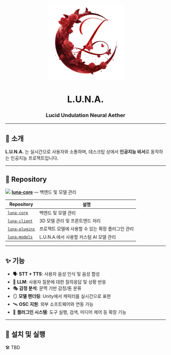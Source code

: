 <p align="center">
  <img src="assets/Logo.png" width="240" alt="L.U.N.A. Logo" />
</p>

<h1 align="center">L.U.N.A.</h1>
<h3 align="center">Lucid Undulation Neural Aether</h3>

<!-- <p align="center">
  <a href="#🧭-소개">소개</a> •
  <a href="#📂-repository">구성 리포지토리</a> •
  <a href="#✨-기능">기능</a> •
  <a href="#🚀-설치-및-실행">설치 및 실행</a> •
</p> -->

---

## 🧭 소개

**L.U.N.A.** 는 실시간으로 사용자와 소통하며, 데스크탑 상에서 **인공지능 비서**로 동작하는 인공지능 프로젝트입니다.  

---

## 📂 Repository

<p align="left">
  <img src="https://raw.githubusercontent.com/lucid-luna/luna-assets/main/icons/core.png" width="20"/>
  <a href="https://github.com/lucid-luna/luna-core"><b>luna-core</b></a> — 백엔드 및 모델 관리
</p>

| Repository         | 설명                                                                 |
|------------------|----------------------------------------------------------------------|
| [`luna-core`](https://github.com/lucid-luna/luna-core)     | 백엔드 및 모델 관리                               |
| [`luna-client`](https://github.com/lucid-luna/luna-client) | 3D 모델 관리 및 프론트엔드 처리                         |
| [`luna-plugins`](https://github.com/lucid-luna/luna-plugins) | 프로젝트 모델에 사용할 수 있는 확장 플러그인 관리                  |
| [`luna-models`](https://github.com/lucid-luna/luna-models) | L.U.N.A.에서 사용할 커스텀 AI 모델 관리                            |

---

## ✨ 기능

- 🗣️ **STT + TTS**: 사용자 음성 인식 및 음성 합성
- 💬 **LLM**: 사용자 질문에 대한 질의응답 및 상황 반응
- 🎭 **감정 분석**: 문맥 기반 감정/톤 분류
- 🪞 **모델 렌더링**: Unity에서 캐릭터를 실시간으로 표현
- 🛰️ **OSC 지원**: 외부 소프트웨어와 연동 가능
- 🔌 **플러그인 시스템**: 도구 실행, 검색, 미디어 제어 등 확장 기능

---

## 🚀 설치 및 실행

🛠️ TBD

